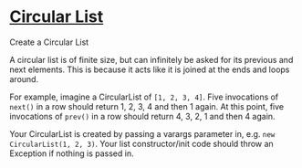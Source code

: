 # [Circular List](https://www.codewars.com/kata/circular-list "https://www.codewars.com/kata/5b2e60742ae7543f9d00005d")

Create a Circular List

A circular list is of finite size, but can infinitely be asked for its previous and next elements. This is because it acts like it is joined at the ends and loops around.

For example, imagine a CircularList of `[1, 2, 3, 4]`. Five invocations of `next()` in a row should return 1, 2, 3, 4 and then 1 again. At this point, five invocations of `prev()` in a row should return 4, 3, 2, 1 and then 4 again.

Your CircularList is created by passing a varargs parameter in, e.g. `new CircularList(1, 2, 3)`. Your list constructor/init code should throw an Exception if nothing is passed in.


